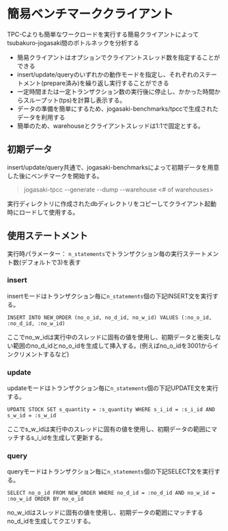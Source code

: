 # 簡易ベンチマーククライアント

TPC-Cよりも簡単なワークロードを実行する簡易クライアントによってtsubakuro-jogasaki間のボトルネックを分析する

- 簡易クライアントはオプションでクライアントスレッド数を指定することができる
- insert/update/queryのいずれかの動作モードを指定し、それぞれのステートメント(prepare済み)を繰り返し実行することができる
- 一定時間または一定トランザクション数の実行後に停止し、かかった時間からスループット(tps)を計算し表示する。
- データの準備を簡単にするため、jogasaki-benchmarks/tpccで生成されたデータを利用する
- 簡単のため、warehouseとクライアントスレッドは1:1で固定とする。

## 初期データ

insert/update/query共通で、jogasaki-benchmarksによって初期データを用意した後にベンチマークを開始する。

> jogasaki-tpcc --generate --dump --warehouse <# of warehouses>

実行ディレクトリに作成されたdbディレクトリをコピーしてクライアント起動時にロードして使用する。


## 使用ステートメント

実行時パラメーター：
`n_statements`でトランザクション毎の実行ステートメント数(デフォルトで3)を表す

### insert 

insertモードはトランザクション毎に`n_statements`個の下記INSERT文を実行する。

```
INSERT INTO NEW_ORDER (no_o_id, no_d_id, no_w_id) VALUES (:no_o_id, :no_d_id, :no_w_id)
```
ここでno_w_idは実行中のスレッドに固有の値を使用し、初期データと衝突しない範囲のno_d_idとno_o_idを生成して挿入する。(例えばno_o_idを3001からインクリメントするなど)

### update

updateモードはトランザクション毎に`n_statements`個の下記UPDATE文を実行する。

```
UPDATE STOCK SET s_quantity = :s_quantity WHERE s_i_id = :s_i_id AND s_w_id = :s_w_id
```

ここでs_w_idは実行中のスレッドに固有の値を使用し、初期データの範囲にマッチするs_i_idを生成して更新する。

### query

queryモードはトランザクション毎に`n_statements`個の下記SELECT文を実行する。

```
SELECT no_o_id FROM NEW_ORDER WHERE no_d_id = :no_d_id AND no_w_id = :no_w_id ORDER BY no_o_id
```

no_w_idはスレッドに固有の値を使用し、初期データの範囲にマッチするno_d_idを生成してクエリする。
